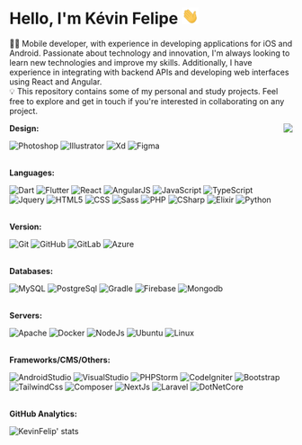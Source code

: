 <h1 align="left">Hello, I'm Kévin Felipe <img src="https://github.com/ABSphreak/ABSphreak/blob/master/gifs/Hi.gif" width="30"></h2></h1>
<div>
  <p>
    👨‍💻 Mobile developer, with experience in developing applications for iOS and Android. Passionate about technology and innovation, I'm always looking to learn new technologies and improve my skills. Additionally, I have experience in integrating with backend APIs and developing web interfaces using React and Angular. <br> 
    💡 This repository contains some of my personal and study projects. Feel free to explore and get in touch if you're interested in collaborating on any project.
  </p>
</div>
<!-- Icons > https://devicon.dev / <img src="" width="30" title=""/>-->
<img align="right" height="600em" src="https://raw.githubusercontent.com/gist/KevinFelip/932887c9480fc23ecdeb55efc4f7413b/raw/3247f2972513dc018a77ae963245a4a0cfd4ee65/cardprofile.svg" />

**Design:**
<div>
  <img src="https://cdn.jsdelivr.net/gh/devicons/devicon/icons/photoshop/photoshop-plain.svg" width="30" title="Photoshop"/>
  <img src="https://cdn.jsdelivr.net/gh/devicons/devicon/icons/illustrator/illustrator-plain.svg" width="30" title="Illustrator"/>
  <img src="https://cdn.jsdelivr.net/gh/devicons/devicon/icons/xd/xd-plain.svg" width="30" title="Xd"/>
  <img src="https://cdn.jsdelivr.net/gh/devicons/devicon/icons/figma/figma-original.svg" width="30" title="Figma"/>
</div>
<br>

**Languages:**
<div>
  <img src="https://cdn.jsdelivr.net/gh/devicons/devicon/icons/dart/dart-original.svg" width="30" title="Dart"/>
  <img src="https://cdn.jsdelivr.net/gh/devicons/devicon/icons/flutter/flutter-original.svg" width="30" title="Flutter"/>
  <img src="https://cdn.jsdelivr.net/gh/devicons/devicon/icons/react/react-original.svg" width="30" title="React"/>
  <img src="https://cdn.jsdelivr.net/gh/devicons/devicon/icons/angularjs/angularjs-original.svg" width="30" title="AngularJS"/>
  <img src="https://cdn.jsdelivr.net/gh/devicons/devicon/icons/javascript/javascript-original.svg" width="30" title="JavaScript"/>
  <img src="https://cdn.jsdelivr.net/gh/devicons/devicon/icons/typescript/typescript-original.svg" width="30" title="TypeScript"/>
  <img src="https://cdn.jsdelivr.net/gh/devicons/devicon/icons/jquery/jquery-plain.svg" width="30" title="Jquery"/>
  <img src="https://cdn.jsdelivr.net/gh/devicons/devicon/icons/html5/html5-original.svg" width="30" title="HTML5"/>
  <img src="https://cdn.jsdelivr.net/gh/devicons/devicon/icons/css3/css3-original.svg" width="30" title="CSS"/>
  <img src="https://cdn.jsdelivr.net/gh/devicons/devicon/icons/sass/sass-original.svg" width="30" title="Sass"/>
  <img src="https://cdn.jsdelivr.net/gh/devicons/devicon/icons/php/php-original.svg" width="30" title="PHP"/>
  <img src="https://cdn.jsdelivr.net/gh/devicons/devicon/icons/csharp/csharp-original.svg" width="30" title="CSharp"/>
  <img src="https://cdn.jsdelivr.net/gh/devicons/devicon/icons/elixir/elixir-original.svg" width="30" title="Elixir"/>
  <img src="https://cdn.jsdelivr.net/gh/devicons/devicon/icons/python/python-original.svg" width="30" title="Python"/>
</div>
<br>

**Version:**
<div>
  <img src="https://cdn.jsdelivr.net/gh/devicons/devicon/icons/git/git-original.svg" width="30" title="Git"/>
  <img src="https://cdn.jsdelivr.net/gh/devicons/devicon/icons/github/github-original.svg" width="30" title="GitHub"/>
  <img src="https://cdn.jsdelivr.net/gh/devicons/devicon/icons/gitlab/gitlab-original.svg" width="30" title="GitLab"/>
  <img src="https://cdn.jsdelivr.net/gh/devicons/devicon/icons/azure/azure-original.svg" width="30" title="Azure"/>
</div>
<br>

**Databases:**
<div>
  <img src="https://cdn.jsdelivr.net/gh/devicons/devicon/icons/mysql/mysql-original.svg" width="30" title="MySQL"/>
  <img src="https://cdn.jsdelivr.net/gh/devicons/devicon/icons/postgresql/postgresql-plain.svg" width="30" title="PostgreSql"/>
  <img src="https://cdn.jsdelivr.net/gh/devicons/devicon@latest/icons/gradle/gradle-original.svg" width="30" title="Gradle"/>
  <img src="https://cdn.jsdelivr.net/gh/devicons/devicon/icons/firebase/firebase-plain.svg" width="30" title="Firebase"/>
  <img src="https://cdn.jsdelivr.net/gh/devicons/devicon/icons/mongodb/mongodb-original.svg" width="30" title="Mongodb"/>
</div>
<br>

**Servers:**
<div>
  <img src="https://cdn.jsdelivr.net/gh/devicons/devicon/icons/apache/apache-original.svg" width="20" title="Apache"/>
  <img src="https://cdn.jsdelivr.net/gh/devicons/devicon/icons/docker/docker-original.svg" width="30" title="Docker"/>
  <img src="https://cdn.jsdelivr.net/gh/devicons/devicon/icons/nodejs/nodejs-plain.svg" width="30" title="NodeJs"/>
  <img src="https://cdn.jsdelivr.net/gh/devicons/devicon/icons/ubuntu/ubuntu-plain.svg" width="30" title="Ubuntu"/>
  <img src="https://cdn.jsdelivr.net/gh/devicons/devicon/icons/linux/linux-plain.svg" width="30" title="Linux"/>
</div>
<br>

**Frameworks/CMS/Others:**
<div>
  <img src="https://cdn.jsdelivr.net/gh/devicons/devicon/icons/androidstudio/androidstudio-original.svg" width="30" title="AndroidStudio"/>
  <img src="https://cdn.jsdelivr.net/gh/devicons/devicon/icons/visualstudio/visualstudio-plain.svg" width="30" title="VisualStudio"/>
  <img src="https://cdn.jsdelivr.net/gh/devicons/devicon/icons/phpstorm/phpstorm-original.svg" width="30" title="PHPStorm"/>
  <img src="https://cdn.jsdelivr.net/gh/devicons/devicon/icons/codeigniter/codeigniter-plain.svg" width="30" title="CodeIgniter"/>
  <img src="https://cdn.jsdelivr.net/gh/devicons/devicon/icons/bootstrap/bootstrap-original.svg" width="30" title="Bootstrap"/>
  <img src="https://cdn.jsdelivr.net/gh/devicons/devicon@latest/icons/tailwindcss/tailwindcss-original.svg" width="30" title="TailwindCss"/>
  <img src="https://cdn.jsdelivr.net/gh/devicons/devicon/icons/composer/composer-original.svg" width="30" title="Composer"/>
  <img src="https://cdn.jsdelivr.net/gh/devicons/devicon/icons/nextjs/nextjs-original.svg" width="30" title="NextJs"/>
  <img src="https://cdn.jsdelivr.net/gh/devicons/devicon@latest/icons/laravel/laravel-original.svg" width="30" title="Laravel"/>
  <img src="https://cdn.jsdelivr.net/gh/devicons/devicon/icons/dotnetcore/dotnetcore-original.svg" width="30" title="DotNetCore"/> 
</div>
<br>

**GitHub Analytics:**
<div align-items ="flex">
  <img width="400em" src="https://github-readme-stats.vercel.app/api?username=KevinFelip&show_icons=true&theme=vision-friendly-dark" alt="KevinFelip' stats"/>
  <!--<img width="400em" src="https://github-readme-stats.vercel.app/api/top-langs/?username=KevinFelip&layout=compact&theme=vision-friendly-dark" alt="KevinFelip' stats"> -->
</div>
